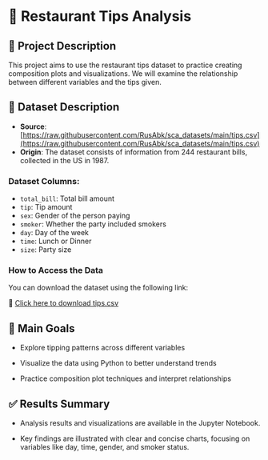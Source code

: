 # 📌 Restaurant Tips Analysis

## 📖 Project Description
This project aims to use the restaurant tips dataset to practice creating composition plots and visualizations. We will examine the relationship between different variables and the tips given.

## 📁 Dataset Description

- **Source**: [https://raw.githubusercontent.com/RusAbk/sca_datasets/main/tips.csv](https://raw.githubusercontent.com/RusAbk/sca_datasets/main/tips.csv)
- **Origin**: The dataset consists of information from 244 restaurant bills, collected in the US in 1987.

### Dataset Columns:
- `total_bill`: Total bill amount
- `tip`: Tip amount
- `sex`: Gender of the person paying
- `smoker`: Whether the party included smokers
- `day`: Day of the week
- `time`: Lunch or Dinner
- `size`: Party size

### How to Access the Data
You can download the dataset using the following link:

📎 [Click here to download tips.csv](https://raw.githubusercontent.com/RusAbk/sca_datasets/main/tips.csv)

## 🎯 Main Goals
- Explore tipping patterns across different variables

- Visualize the data using Python to better understand trends

- Practice composition plot techniques and interpret relationships

## ✅ Results Summary
- Analysis results and visualizations are available in the Jupyter Notebook.

- Key findings are illustrated with clear and concise charts, focusing on variables like day, time, gender, and smoker status.
